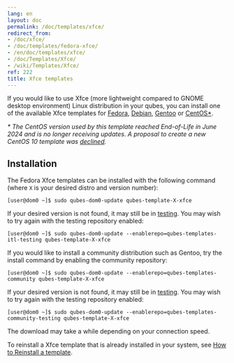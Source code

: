 ```yaml
---
lang: en
layout: doc
permalink: /doc/templates/xfce/
redirect_from:
- /doc/xfce/
- /doc/templates/fedora-xfce/
- /en/doc/templates/xfce/
- /doc/Templates/Xfce/
- /wiki/Templates/Xfce/
ref: 222
title: Xfce templates
---
```


If you would like to use Xfce (more lightweight compared to GNOME desktop environment) Linux distribution in your qubes,
you can install one of the available Xfce templates for [Fedora](/doc/templates/fedora/), [Debian](/doc/templates/debian/), [Gentoo](/doc/templates/gentoo/) or [CentOS*](/doc/templates/centos/).

*\* The CentOS version used by this template reached End-of-Life in June 2024 and is no longer receiving updates. A proposal to create a new CentOS 10 template was [declined](https://github.com/QubesOS/qubes-issues/issues/9716).*

## Installation

The Fedora Xfce templates can be installed with the following command (where `X` is your desired distro and version number):

```
[user@dom0 ~]$ sudo qubes-dom0-update qubes-template-X-xfce
```

If your desired version is not found, it may still be in [testing](/doc/testing/).
You may wish to try again with the testing repository enabled:

```
[user@dom0 ~]$ sudo qubes-dom0-update --enablerepo=qubes-templates-itl-testing qubes-template-X-xfce
```

If you would like to install a community distribution such as Gentoo, try the install command by enabling the community repository:

```
[user@dom0 ~]$ sudo qubes-dom0-update --enablerepo=qubes-templates-community qubes-template-X-xfce
```

If your desired version is not found, it may still be in [testing](/doc/testing/).
You may wish to try again with the testing repository enabled:

```
[user@dom0 ~]$ sudo qubes-dom0-update --enablerepo=qubes-templates-community-testing qubes-template-X-xfce
```

The download may take a while depending on your connection speed.

To reinstall a Xfce template that is already installed in your system, see [How to Reinstall a template](/doc/reinstall-template/).
